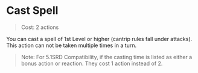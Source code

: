 # Cast Spell

> Cost: 2 actions

You can cast a spell of 1st Level or higher (cantrip rules fall under attacks). This action can not be taken multiple times in a turn. 

> Note: For 5.1SRD Compatibility, if the casting time is listed as either a bonus action or reaction. They cost 1 action instead of 2.